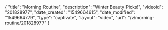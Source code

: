 {
    "title": "Morning Routine",
    "description": "Winter Beauty Picks!",
    "videoid": "201828977",
    "date_created": "1549664615",
    "date_modified": "1549664779",
    "type": "captivate",
    "layout": "video",
    "url": "\/v\/morning-routine\/201828977"
}